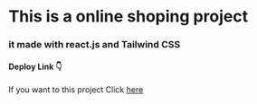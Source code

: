 # This is a online shoping project


### it made with react.js and Tailwind CSS

#### Deploy Link 👇

If you want to this project Click [here](https://online-shopping-mohammadi.netlify.app/)
